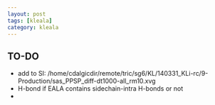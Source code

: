 ```yaml
---
layout: post
tags: [kleala]
category: kleala
---
```


## TO-DO
- add to SI: /home/cdalgicdir/remote/tric/sg6/KL/140331_KLi-rc/9-Production/sas_PPSP_diff-dt1000-all_rm10.xvg 
- H-bond if EALA contains sidechain-intra H-bonds or not
- 
